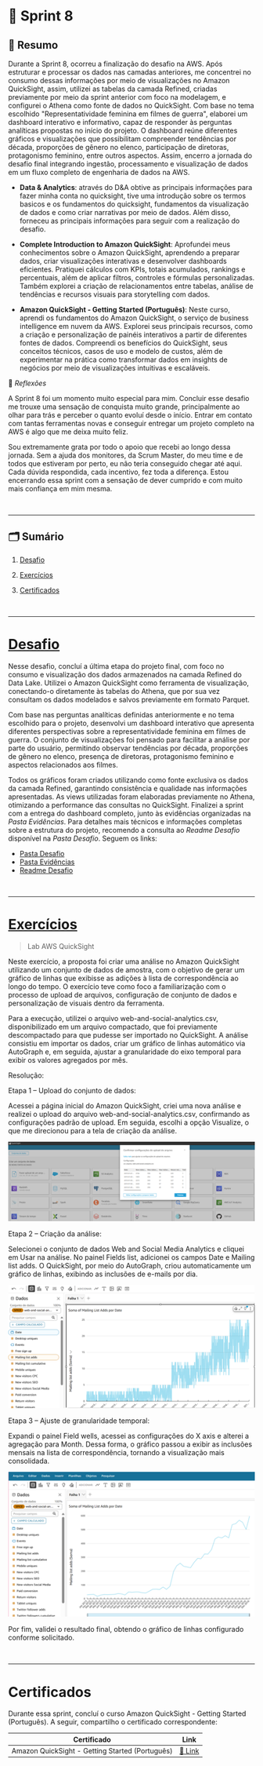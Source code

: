 # 🚀 Sprint 8

## 📌 Resumo

Durante a Sprint 8, ocorreu a finalização do desafio na AWS. Após estruturar e processar os dados nas camadas anteriores, me concentrei no consumo dessas informações por meio de visualizações no Amazon QuickSight, assim, utilizei as tabelas da camada Refined, criadas previamente por meio da sprint anterior com foco na modelagem, e configurei o Athena como fonte de dados no QuickSight. Com base no tema escolhido "Representatividade feminina em filmes de guerra", elaborei um dashboard interativo e informativo, capaz de responder às perguntas analíticas propostas no início do projeto. O dashboard reúne diferentes gráficos e visualizações que possibilitam compreender tendências por década, proporções de gênero no elenco, participação de diretoras, protagonismo feminino, entre outros aspectos. Assim, encerro a jornada do desafio final integrando ingestão, processamento e visualização de dados em um fluxo completo de engenharia de dados na AWS.

- **Data & Analytics**: através do D&A obtive as principais informações para fazer minha conta no quicksight, tive uma introdução sobre os termos basicos e os fundamentos do quicksight, fundamentos da visualização de dados e como criar narrativas por meio de dados. Além disso, forneceu as principais informações para seguir com a realização do desafio.

- **Complete Introduction to Amazon QuickSight**: Aprofundei meus conhecimentos sobre o Amazon QuickSight, aprendendo a preparar dados, criar visualizações interativas e desenvolver dashboards eficientes. Pratiquei cálculos com KPIs, totais acumulados, rankings e percentuais, além de aplicar filtros, controles e fórmulas personalizadas. Também explorei a criação de relacionamentos entre tabelas, análise de tendências e recursos visuais para storytelling com dados.

- **Amazon QuickSight - Getting Started (Português)**: Neste curso, aprendi os fundamentos do Amazon QuickSight, o serviço de business intelligence em nuvem da AWS. Explorei seus principais recursos, como a criação e personalização de painéis interativos a partir de diferentes fontes de dados. Compreendi os benefícios do QuickSight, seus conceitos técnicos, casos de uso e modelo de custos, além de experimentar na prática como transformar dados em insights de negócios por meio de visualizações intuitivas e escaláveis.


🤔 *Reflexões*

A Sprint 8 foi um momento muito especial para mim. Concluir esse desafio me trouxe uma sensação de conquista muito grande, principalmente ao olhar para trás e perceber o quanto evoluí desde o início. Entrar em contato com tantas ferramentas novas e conseguir entregar um projeto completo na AWS é algo que me deixa muito feliz.

Sou extremamente grata por todo o apoio que recebi ao longo dessa jornada. Sem a ajuda dos monitores, da Scrum Master, do meu time e de todos que estiveram por perto, eu não teria conseguido chegar até aqui. Cada dúvida respondida, cada incentivo, fez toda a diferença. Estou encerrando essa sprint com a sensação de dever cumprido e com muito mais confiança em mim mesma.

<br>

---

## 🗂️ Sumário 

1. [Desafio](#desafio)

2. [Exercícios](#exercícios)

3. [Certificados](#certificados)

<br>

---

# [Desafio](./Desafio/) 

Nesse desafio, concluí a última etapa do projeto final, com foco no consumo e visualização dos dados armazenados na camada Refined do Data Lake. Utilizei o Amazon QuickSight como ferramenta de visualização, conectando-o diretamente às tabelas do Athena, que por sua vez consultam os dados modelados e salvos previamente em formato Parquet.

Com base nas perguntas analíticas definidas anteriormente e no tema escolhido para o projeto, desenvolvi um dashboard interativo que apresenta diferentes perspectivas sobre a representatividade feminina em filmes de guerra. O conjunto de visualizações foi pensado para facilitar a análise por parte do usuário, permitindo observar tendências por década, proporções de gênero no elenco, presença de diretoras, protagonismo feminino e aspectos relacionados aos filmes.

Todos os gráficos foram criados utilizando como fonte exclusiva os dados da camada Refined, garantindo consistência e qualidade nas informações apresentadas. As views utilizadas foram elaboradas previamente no Athena, otimizando a performance das consultas no QuickSight. Finalizei a sprint com a entrega do dashboard completo, junto às evidências organizadas na *Pasta Evidências*. Para detalhes mais técnicos e informações completas sobre a estrutura do projeto, recomendo a consulta ao *Readme Desafio* disponível na *Pasta Desafio*. Seguem os links:




- [Pasta Desafio](./Desafio/) 
- [Pasta Evidências](./Evidências/)
- [Readme Desafio](./Desafio/README.md)


<br>

---

# [Exercícios](./Exercícios/)

>  Lab AWS QuickSight

Neste exercício, a proposta foi criar uma análise no Amazon QuickSight utilizando um conjunto de dados de amostra, com o objetivo de gerar um gráfico de linhas que exibisse as adições à lista de correspondência ao longo do tempo. O exercício teve como foco a familiarização com o processo de upload de arquivos, configuração de conjunto de dados e personalização de visuais dentro da ferramenta.

Para a execução, utilizei o arquivo web-and-social-analytics.csv, disponibilizado em um arquivo compactado, que foi previamente descompactado para que pudesse ser importado no QuickSight. A análise consistiu em importar os dados, criar um gráfico de linhas automático via AutoGraph e, em seguida, ajustar a granularidade do eixo temporal para exibir os valores agregados por mês.

Resolução:

Etapa 1 – Upload do conjunto de dados:

Acessei a página inicial do Amazon QuickSight, criei uma nova análise e realizei o upload do arquivo web-and-social-analytics.csv, confirmando as configurações padrão de upload. Em seguida, escolhi a opção Visualize, o que me direcionou para a tela de criação da análise.


![Evidência 1](./Exercícios/Exercício1/Evidências/Evidencia1.png)


Etapa 2 – Criação da análise:

Selecionei o conjunto de dados Web and Social Media Analytics e cliquei em Usar na análise. No painel Fields list, adicionei os campos Date e Mailing list adds. O QuickSight, por meio do AutoGraph, criou automaticamente um gráfico de linhas, exibindo as inclusões de e-mails por dia.

![Evidência 2](./Exercícios/Exercício1/Evidências/Evidencia2.png)

Etapa 3 – Ajuste de granularidade temporal:

Expandi o painel Field wells, acessei as configurações do X axis e alterei a agregação para Month. Dessa forma, o gráfico passou a exibir as inclusões mensais na lista de correspondência, tornando a visualização mais consolidada.

![Evidência 3](./Exercícios/Exercício1/Evidências/Evidencia3.png)


Por fim, validei o resultado final, obtendo o gráfico de linhas configurado conforme solicitado.


<br>

---

# Certificados

Durante essa sprint, concluí o curso Amazon QuickSight - Getting Started (Português). A seguir, compartilho o certificado correspondente:

| Certificado | Link |
|--------|------|
| Amazon QuickSight - Getting Started (Português)| [🔗 Link ](./Certificados/Amazon%20QuickSight%20-%20Getting%20Started%20(Português).pdf) |
<br>
